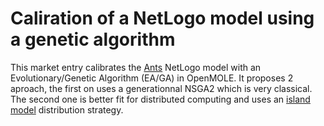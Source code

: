 # Caliration of a NetLogo model using a genetic algorithm

This market entry calibrates the [Ants](http://ccl.northwestern.edu/netlogo/models/Ants) NetLogo model with an Evolutionary/Genetic Algorithm (EA/GA) in OpenMOLE. It proposes 2 aproach, the first on uses a generationnal NSGA2 which is very classical. The second one is better fit for distributed computing and uses an [island model](http://www.gustafsonresearch.com/thesis_html/node105.html) distribution strategy.
